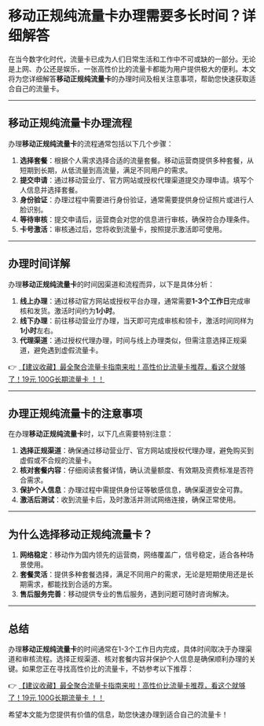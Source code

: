 # 移动正规纯流量卡办理需要多长时间？详细解答

在当今数字化时代，流量卡已成为人们日常生活和工作中不可或缺的一部分。无论是上网、办公还是娱乐，一张高性价比的流量卡都能为用户提供极大的便利。本文将为您详细解答**移动正规纯流量卡**的办理时间及相关注意事项，帮助您快速获取适合自己的流量卡。

---

## 移动正规纯流量卡办理流程

办理**移动正规纯流量卡**的流程通常包括以下几个步骤：

1. **选择套餐**：根据个人需求选择合适的流量套餐。移动运营商提供多种套餐，从短期到长期，从低流量到高流量，满足不同用户的需求。
2. **提交申请**：通过移动营业厅、官方网站或授权代理渠道提交办理申请。填写个人信息并选择套餐。
3. **身份验证**：办理过程中需要进行身份验证，通常需要提供身份证照片或进行人脸识别。
4. **等待审核**：提交申请后，运营商会对您的信息进行审核，确保符合办理条件。
5. **卡号激活**：审核通过后，您将收到流量卡，按照提示激活即可使用。

---

## 办理时间详解

办理**移动正规纯流量卡**的时间因渠道和流程而异，以下是具体分析：

1. **线上办理**：通过移动官方网站或授权平台办理，通常需要**1-3个工作日**完成审核和发货。激活时间约为**1小时**。
2. **线下办理**：前往移动营业厅办理，当天即可完成审核和领卡，激活时间同样为**1小时**左右。
3. **代理渠道**：通过授权代理办理，时间与线上办理类似，但需注意选择正规渠道，避免遇到虚假流量卡。

👉 [【建议收藏】最全聚合流量卡指南来啦！高性价比流量卡推荐，看这个就够了！19元 100G长期流量卡 ！！](https://bit.ly/Liuliangka)

---

## 办理正规纯流量卡的注意事项

在办理**移动正规纯流量卡**时，以下几点需要特别注意：

1. **选择正规渠道**：确保通过移动营业厅、官方网站或授权代理办理，避免购买到虚假或不合规的流量卡。
2. **核对套餐内容**：仔细阅读套餐详情，确认流量额度、有效期及资费标准是否符合需求。
3. **保护个人信息**：办理过程中需提供身份证等敏感信息，确保渠道安全可靠。
4. **激活后测试**：收到流量卡后，及时激活并测试网络连接，确保正常使用。

---

## 为什么选择移动正规纯流量卡？

1. **网络稳定**：移动作为国内领先的运营商，网络覆盖广，信号稳定，适合各种场景使用。
2. **套餐灵活**：提供多种套餐选择，满足不同用户的需求，无论是短期使用还是长期需求，都能找到合适的方案。
3. **售后服务完善**：移动提供专业的售后服务，遇到问题可随时咨询解决。

---

## 总结

办理**移动正规纯流量卡**的时间通常在1-3个工作日内完成，具体时间取决于办理渠道和审核流程。选择正规渠道、核对套餐内容并保护个人信息是确保顺利办理的关键。如果您正在寻找高性价比的流量卡，不妨参考以下推荐：

👉 [【建议收藏】最全聚合流量卡指南来啦！高性价比流量卡推荐，看这个就够了！19元 100G长期流量卡 ！！](https://bit.ly/Liuliangka)

希望本文能为您提供有价值的信息，助您快速办理到适合自己的流量卡！